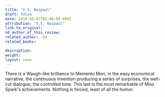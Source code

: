 ```yaml
---
title: "V.S. Naipaul"
draft: false
date: 2010-08-03T05:00:00.000Z
attribution: "V.S. Naipaul"
link_to_original:
nd_author_of_this_review:
related_author: .md
related_books:

description:
weight:
layout: none
---
```

There is a Waugh-like brilliance to Memento Mori, in the easy economical narrative, the continuous invention producing a series of surprises, the well-cut dialogue, the controlled tone. This last is the most remarkable of Miss Spark's achievements. Nothing is forced, least of all the humor.

